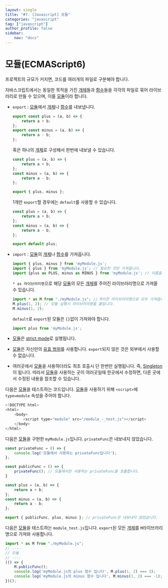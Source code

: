 ```yaml
---
layout: single
title: "#7. [Javascript] 모듈"
categories: "javascript"
tag: ["javascript"]
author_profile: false
sidebar: 
    nav: "docs"
---
```


# 모듈(ECMAScript6)

프로젝트의 규모가 커지면, 코드를 여러개의 파일로 구분해야 합니다. 

자바스크립트에서는 동일한 목적을 가진 [개체](https://tango1202.github.io/javascript/javascript-object/#%EA%B0%9C%EC%B2%B4)들과 [함수](https://tango1202.github.io/javascript/javascript-function/)들을 각각의 파일로 묶어 라이브러리로 만들 수 있으며, 이를 [모듈](https://tango1202.github.io/javascript/javascript-module/#%EB%AA%A8%EB%93%88ecmascript6)이라 합니다.

* `export` : [모듈](https://tango1202.github.io/javascript/javascript-module/#%EB%AA%A8%EB%93%88ecmascript6)에서 [개체](https://tango1202.github.io/javascript/javascript-object/#%EA%B0%9C%EC%B2%B4)나 [함수](https://tango1202.github.io/javascript/javascript-function/)를 내보냅니다.

    ```javascript
    export const plus = (a, b) => {
        return a + b;
    };
    export const minus = (a, b) => {
        return a - b;
    };
    ```

    혹은 하나의 [개체](https://tango1202.github.io/javascript/javascript-object/#%EA%B0%9C%EC%B2%B4)로 구성해서 한번에 내보낼 수 있습니다.

    ```javascript
    const plus = (a, b) => {
        return a + b;
    };
    const minus = (a, b) => {
        return a - b;
    };
    
    export { plus, minus };
    ```

    1개만 `export`할 경우에는 `default`를 사용할 수 있습니다.

    ```javascript
    const plus = (a, b) => {
        return a + b;
    };
    const minus = (a, b) => {
        return a - b;
    };

    export default plus;
    ```

* `import` : [모듈](https://tango1202.github.io/javascript/javascript-module/#%EB%AA%A8%EB%93%88ecmascript6)의 [개체](https://tango1202.github.io/javascript/javascript-object/#%EA%B0%9C%EC%B2%B4)나 [함수](https://tango1202.github.io/javascript/javascript-function/)를 가져옵니다.

    ```javascript
    import { plus, minus } from 'myModule.js'; 
    import { plus } from 'myModule.js'; // 필요한 것만 가져옵니다.
    import {plus as PLUS, minus as MINUS } from 'myModule.js'; // 이름을 바꿔서 가져옵니다. 
    ```

    `* as 라이브러리명`으로 해당 [모듈](https://tango1202.github.io/javascript/javascript-module/#%EB%AA%A8%EB%93%88ecmascript6)의 모든 [개체](https://tango1202.github.io/javascript/javascript-object/#%EA%B0%9C%EC%B2%B4)를 주어진 라이브러리명으로 가져올 수 있습니다. 

    ```javascript
    import * as M from "./myModule.js"; // M이란 라이브러리명으로 모두 가져옵니다.
    M.plus(1, 2); // 모듈 실행시 라이브러리명을 붙입니다.
    M.minus(1, 2);
    ``` 

    `default`로 `export`된 모듈은 `{}`없이 가져와야 합니다.

    ```javascript
    import plus from 'myModule.js';
    ```

* [모듈](https://tango1202.github.io/javascript/javascript-module/#%EB%AA%A8%EB%93%88ecmascript6)은 [strict mode](https://tango1202.github.io/javascript/javascript-strict-eslint-prettier/#strict-mode)로 실행됩니다.

* [모듈](https://tango1202.github.io/javascript/javascript-module/#%EB%AA%A8%EB%93%88ecmascript6)은 자신만의 [유효 범위](https://tango1202.github.io/javascript/javascript-basic/#%EB%B3%80%EC%88%98-%EC%9C%A0%ED%9A%A8-%EB%B2%94%EC%9C%84)를 사용합니다. `export`되지 않은 것은 외부에서 사용할 수 없습니다. 

* 여러곳에서 [모듈](https://tango1202.github.io/javascript/javascript-module/#%EB%AA%A8%EB%93%88ecmascript6)을 사용하더라도 최초 호출시 단 한번만 실행됩니다. 즉, [Singleton](https://tango1202.github.io/pattern/pattern-singleton/)이 됩니다. 따라서 [모듈](https://tango1202.github.io/javascript/javascript-module/#%EB%AA%A8%EB%93%88ecmascript6)을 사용하는 곳이 여러곳일때 한곳에서 수정하면, 다른 곳에서 수정된 내용을 참조할 수 있습니다. 

다음은 [모듈](https://tango1202.github.io/javascript/javascript-module/#%EB%AA%A8%EB%93%88ecmascript6)을 테스트하는 코드입니다.
[모듈](https://tango1202.github.io/javascript/javascript-module/#%EB%AA%A8%EB%93%88ecmascript6)을 사용하기 위해 `<script>`에 `type=module` 속성을 주어야 합니다.

```javascript
<!DOCTYPE html>
<html>
    <body>
        <script type="module" src="/module_-_test.js"></script>
    </body>
</html>
```

다음은 [모듈](https://tango1202.github.io/javascript/javascript-module/#%EB%AA%A8%EB%93%88ecmascript6)을 구현한 `myModule.js`입니다. `privateFunc`은 내보내지 않았습니다.

```javascript
const privateFunc = () => {
    console.log('모듈에서 사용하는 privateFunc입니다');
};

const publicFunc = () => {
    privateFunc(); // 모듈에서만 사용하는 privateFunc을 호출합니다.
}

const plus = (a, b) => {
    return a + b;
};
const minus = (a, b) => {
    return a - b;
};

export { publicFunc, plus, minus }; // privateFunc은 내보내지 않았습니다.
```

다음은 [모듈](https://tango1202.github.io/javascript/javascript-module/#%EB%AA%A8%EB%93%88ecmascript6)을 테스트하는 `module_test.js`입니다. `export`된 모든 [개체](https://tango1202.github.io/javascript/javascript-object/#%EA%B0%9C%EC%B2%B4)를 `M`라이브러리 명으로 가져와 사용합니다.

```javascript
import * as M from "./myModule.js";
// ----
// 모듈
// ----
(() => {
    M.publicFunc();
    console.log('myModule.js의 plus 함수 입니다', M.plus(1, 2) === 3);
    console.log('myModule.js의 minus 함수 입니다', M.minus(1, 2) === -1);
})();
```
